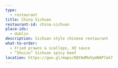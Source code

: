 ```yaml
---
type: 
  - restaurant
title: China Sichuan
restaurant-id: china-sichuan 
place-ids:
  - dublin 
description: Sichuan style chinese restaurant 
what-to-order:
  - Fried prawns & scallops, XO sauce
  - “Shuizu” Sichuan spicy beef
location: https://goo.gl/maps/8QYAdMoVymNAP7ak7
---
```

